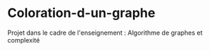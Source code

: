 # Coloration-d-un-graphe
Projet dans le cadre de l'enseignement : Algorithme de graphes et complexité
